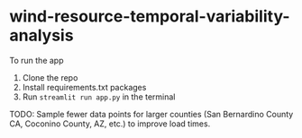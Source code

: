 # wind-resource-temporal-variability-analysis

To run the app 
1. Clone the repo
2. Install requirements.txt packages
3. Run `streamlit run app.py` in the terminal


TODO: Sample fewer data points for larger counties (San Bernardino County CA, Coconino County, AZ, etc.) to improve load times. 
